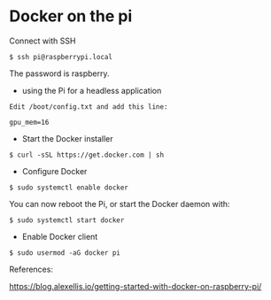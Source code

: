# Docker on the pi


Connect with SSH

```
$ ssh pi@raspberrypi.local
```

The password is raspberry.

* using the Pi for a headless application 

```
Edit /boot/config.txt and add this line:

gpu_mem=16
```

* Start the Docker installer

```
$ curl -sSL https://get.docker.com | sh
```

* Configure Docker

```
$ sudo systemctl enable docker
```

You can now reboot the Pi, or start the Docker daemon with:

```
$ sudo systemctl start docker
```

* Enable Docker client

```
$ sudo usermod -aG docker pi
```


References: 

https://blog.alexellis.io/getting-started-with-docker-on-raspberry-pi/
